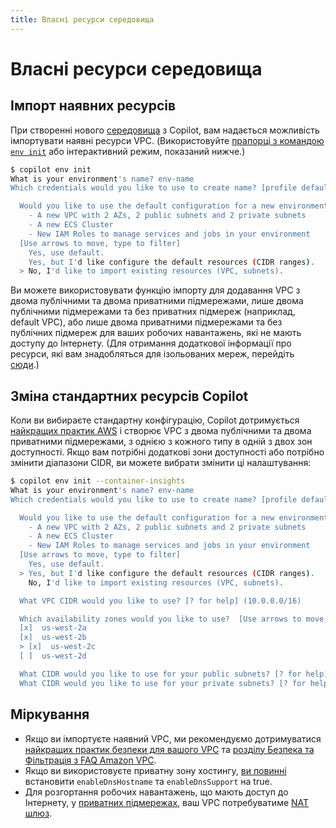 ```yaml
---
title: Власні ресурси середовища
---
```


# Власні ресурси середовища

## Імпорт наявних ресурсів

При створенні нового [середовища](../../concepts/environments/) з Copilot, вам надається можливість імпортувати наявні ресурси VPC. (Використовуйте [прапорці з командою `env init`](../../commands/env-init/#what-are-the-flags) або інтерактивний режим, показаний нижче.)

```bash
$ copilot env init
What is your environment's name? env-name
Which credentials would you like to use to create name? [profile default]

  Would you like to use the default configuration for a new environment?
    - A new VPC with 2 AZs, 2 public subnets and 2 private subnets
    - A new ECS Cluster
    - New IAM Roles to manage services and jobs in your environment
  [Use arrows to move, type to filter]
    Yes, use default.
    Yes, but I'd like configure the default resources (CIDR ranges).
  > No, I'd like to import existing resources (VPC, subnets).
```

Ви можете використовувати функцію імпорту для додавання VPC з двома публічними та двома приватними підмережами, лише двома публічними підмережами та без приватних підмереж (наприклад, default VPC), або лише двома приватними підмережами та без публічних підмереж для ваших робочих навантажень, які не мають доступу до Інтернету. (Для отримання додаткової інформації про ресурси, які вам знадобляться для ізольованих мереж, перейдіть [сюди](https://github.com/aws/copilot-cli/discussions/2378).)

## Зміна стандартних ресурсів Copilot

Коли ви вибираєте стандартну конфігурацію, Copilot дотримується [найкращих практик AWS](https://aws.amazon.com/blogs/containers/amazon-ecs-availability-best-practices/) і створює VPC з двома публічними та двома приватними підмережами, з однією з кожного типу в одній з двох зон доступності. Якщо вам потрібні додаткові зони доступності або потрібно змінити діапазони CIDR, ви можете вибрати змінити ці налаштування:
```bash
$ copilot env init --container-insights
What is your environment's name? env-name
Which credentials would you like to use to create name? [profile default]

  Would you like to use the default configuration for a new environment?
    - A new VPC with 2 AZs, 2 public subnets and 2 private subnets
    - A new ECS Cluster
    - New IAM Roles to manage services and jobs in your environment
  [Use arrows to move, type to filter]
    Yes, use default.
  > Yes, but I'd like configure the default resources (CIDR ranges).
    No, I'd like to import existing resources (VPC, subnets).

  What VPC CIDR would you like to use? [? for help] (10.0.0.0/16)

  Which availability zones would you like to use?  [Use arrows to move, space to select, type to filter, ? for more help]
  [x]  us-west-2a
  [x]  us-west-2b
  > [x]  us-west-2c
  [ ]  us-west-2d

  What CIDR would you like to use for your public subnets? [? for help] (10.0.0.0/24,10.0.1.0/24) 10.0.0.0/24,10.0.1.0/24,10.0.2.0/24
  What CIDR would you like to use for your private subnets? [? for help] (10.0.2.0/24,10.0.3.0/24) 10.0.3.0/24,10.0.4.0/24,10.0.5.0/24
```

## Міркування

* Якщо ви імпортуєте наявний VPC, ми рекомендуємо дотримуватися [найкращих практик безпеки для вашого VPC](https://docs.aws.amazon.com/vpc/latest/userguide/vpc-security-best-practices.html) та [розділу Безпека та Фільтрація з FAQ Amazon VPC](https://aws.amazon.com/vpc/faqs/#Security_and_Filtering).
* Якщо ви використовуєте приватну зону хостингу, [ви повинні](https://docs.aws.amazon.com/Route53/latest/DeveloperGuide/hosted-zone-private-considerations.html#hosted-zone-private-considerations-vpc-settings) встановити `enableDnsHostname` та `enableDnsSupport` на true.
* Для розгортання робочих навантажень, що мають доступ до Інтернету, у [приватних підмережах](../../manifest/lb-web-service/#network-vpc-placement), ваш VPC потребуватиме [NAT шлюз](https://docs.aws.amazon.com/vpc/latest/userguide/vpc-nat-gateway.html).
